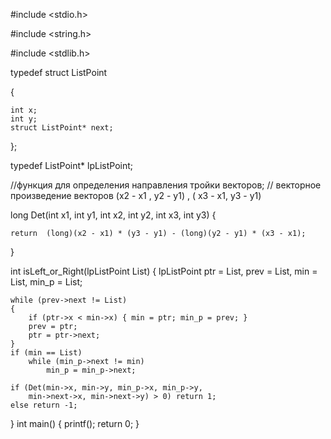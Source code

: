 #include <stdio.h>

#include <string.h>

#include <stdlib.h>

typedef struct ListPoint

{

	int x;
	int y;
	struct ListPoint* next;
};

typedef ListPoint* lpListPoint;


//функция для определения направления тройки векторов;
// векторное произведение векторов (x2 - x1 , y2 - y1) , ( x3 - x1, y3 - y1) 

long Det(int x1, int y1, int x2, int y2, int x3, int y3)
{

	return  (long)(x2 - x1) * (y3 - y1) - (long)(y2 - y1) * (x3 - x1);
}

int isLeft_or_Right(lpListPoint List)
{
	lpListPoint ptr = List,
		prev = List,
		min = List,
		min_p = List;

	while (prev->next != List)
	{
		if (ptr->x < min->x) { min = ptr; min_p = prev; }
		prev = ptr;
		ptr = ptr->next;
	}
	if (min == List)
		while (min_p->next != min)
			min_p = min_p->next;

	if (Det(min->x, min->y, min_p->x, min_p->y,
		min->next->x, min->next->y) > 0) return 1;
	else return -1;
}
int main() {
	printf();
	return 0;
}

